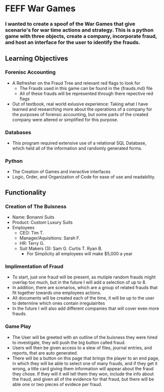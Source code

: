 # FEFF War Games
### I wanted to create a spoof of the War Games that give scenario's for war time actions and strategy. This is a python game with three objects, create a company, incorporate fraud, and host an interface for the user to identify the frauds. 

## Learning Objectives
### Forenisc Accounting
- A Refresher on the Fraud Tree and relevant red flags to look for
  - The Frauds used in this game can be found in the {frauds.md} file
  - All of these frauds will be represented through there repective red flags
- Out of textbook, real world exlusive experience: Taking what I have learned and researching more about the operations of a company for the purposes of forensic accounting, but some parts of the created company were altered or simplified for this purpose.
### Databases
- This program required extensive use of a relational SQL Database, which held all of the information and randomly generated forms.
### Python
- The Creation of Games and ineractive interfaces
- Logic, Order, and Organization of Code for ease of use and readability.

## Functionality
### Creation of The Buisness
- Name: Bonanni Suits
- Product: Custom Luxury Suits
- Employees
  - CEO: Tim T.
  - Manager/Aquisitions: Sarah F.
  - HR: Terry G.
  - Suit Makers (3): Sam G. Curtis T. Ryan B.
    - For Simplicity all employees will make $5,000 a year
### Implimentation of Fraud 
- To start, just one fraud will be present, as mutiple random frauds might overlap too much, but in the future I will add a selection of up to 8.
- In addition, there are scenarios, which are a group of related frauds that fit together towards one employees actions.
- All documents will be created each of the time, it will be up to the user to determine which ones contain irregulairites
- In the future I will also add different companies that will cover even more frauds. 
### Game Play
- The User will be greeted with an outline of the buisness they were hired to investigate, they will push the big button called fraud.
- Users will then be given access to a slew of files, journal entries, and reports, that are auto generated.
- There will be a button on this page that brings the player to an end page, in which they will be able to select one of many frauds, and if they get it wrong, a title card giving them information will appear about the fraud they chose. If they will it will tell them they won, include the info about the fraud, and given all of the evidence for that fraud, but there will be able one or two pieces of evidece per fraud.

  
